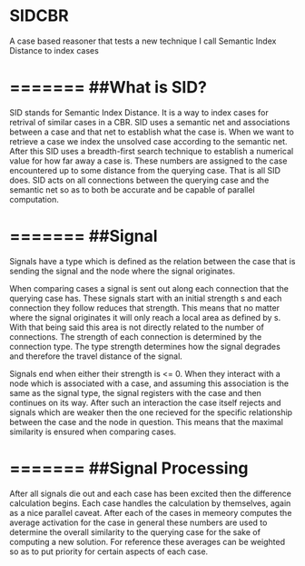 # SIDCBR
A case based reasoner that tests a new technique I call Semantic Index Distance to index cases


=======
##What is SID?
=======

SID stands for Semantic Index Distance. It is a way to index cases for retrival of similar cases in a
CBR. SID uses a semantic net and associations between a case and that net to establish what the case is.
When we want to retrieve a case we index the unsolved case according to the semantic net. After this SID
uses a breadth-first search technique to establish a numerical value for how far away a case is. These
numbers are assigned to the case encountered up to some distance from the querying case. That is all SID
does. SID acts on all connections between the querying case and the semantic net so as to both be accurate
and be capable of parallel computation.

=======
##Signal
=======

Signals have a type which is defined as the relation between the case that is sending the signal and the
node where the signal originates.

When comparing cases a signal is sent out along each connection that the querying case has. These signals
start with an initial strength s and each connection they follow reduces that strength. This means that no
matter where the signal originates it will only reach a local area as defined by s. With that being said
this area is not directly related to the number of connections. The strength of each connection is determined
by the connection type. The type strength determines how the signal degrades and therefore the travel distance
of the signal.

Signals end when either their strength is <= 0. When they interact with a node which is associated with a case,
and assuming this association is the same as the signal type, the signal registers with the case and then continues
on its way. After such an interaction the case itself rejects and signals which are weaker then the one recieved for
the specific relationship between the case and the node in question. This means that the maximal similarity is ensured
when comparing cases.


=======
##Signal Processing
=======

After all signals die out and each case has been excited then the difference calculation begins. Each case handles the
calculation by themselves, again as a nice parallel caveat. After each of the cases in memeory computes the average
activation for the case in general these numbers are used to determine the overall similarity to the querying case for
the sake of computing a new solution. For reference these averages can be weighted so as to put priority for certain
aspects of each case.